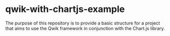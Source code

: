 # qwik-with-chartjs-example
The purpose of this repository is to provide a basic structure for a project that aims to use the Qwik framework in conjunction with the Chart.js library.
